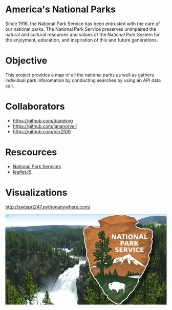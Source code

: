 # America's National Parks
Since 1916, the National Park Service has been entrusted with the care of our national parks. The National Park Service preserves unimpaired the natural and cultural resources and values of the National Park System for the enjoyment, education, and inspiration of this and future generations.


# Objective
This project provides a map of all the national parks as well as gathers individual park inforomation by conducting searches by using an API data call.


# Collaborators
-  https://github.com/dianekvg
-  https://github.com/jananorvell
-  https://github.com/pcr2f09


# Rescources
*  [National Park Services](https://www.nps.gov/index.htm) 
*  [leafletJS](https://leafletjs.com/)


# Visualizations

http://swtsprt247.pythonanywhere.com/

![logo](/images/logo_background.jpg)


